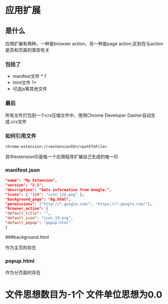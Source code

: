 # 应用扩展





## 是什么



应用扩展有两种，一种是browser action，另一种是page action,区别在与action是否和页面的类型有关 



### 包括了

- manifest文件 * 1 
- html文件 1+ 
- 可选js等其他文件 



### 最后

所有文件打包到一个crx压缩文件中，使用Chrome Developer Dasher自动生成.crx文件 



### 如何引用文件

``` 
chrome-extension://<extensionID>/<pathToFile>
```

其中extensionID是每一个应用程序扩展自己生成的唯一ID

### manifest.json

``` json
"name": "My Extension",
"version": "2.1",
"description": "Gets information from Google.",
"icons": { "128": "icon_128.png" },
"background_page": "bg.html",
"permissions": ["http://*.google.com/", "https://*.google.com/"],
"browser_action": {
"default_title": "",
"default_icon": "icon_19.png",
"default_popup": "popup.html"
}
```

###background.html

作为主页的存在

### popup.html

作为分页面的存在







# 文件思想数目为-1个 文件单位思想为0.0